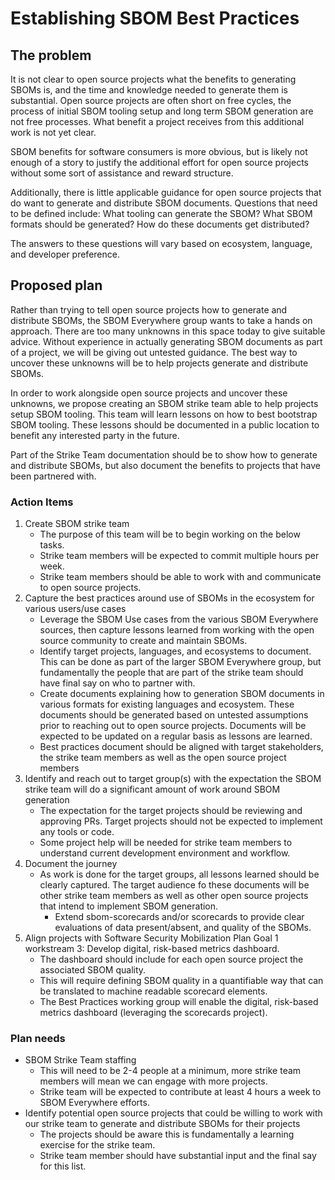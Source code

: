 # Establishing SBOM Best Practices
## The problem
It is not clear to open source projects what the benefits to generating SBOMs is, and the time and knowledge needed to generate them is substantial. Open source projects are often short on free cycles, the process of initial SBOM tooling setup and long term SBOM generation are not free processes. What benefit a project receives from this additional work is not yet clear.

SBOM benefits for software consumers is more obvious, but is likely not enough of a story to justify the additional effort for open source projects without some sort of assistance and reward structure.

Additionally, there is little applicable guidance for open source projects that do want to generate and distribute SBOM documents. Questions that need to be defined include: What tooling can generate the SBOM? What SBOM formats should be generated? How do these documents get distributed?

The answers to these questions will vary based on ecosystem, language, and developer preference.

## Proposed plan

Rather than trying to tell open source projects how to generate and distribute SBOMs, the SBOM Everywhere group wants to take a hands on approach. There are too many unknowns in this space today to give suitable advice. Without experience in actually generating SBOM documents as part of a project, we will be giving out untested guidance. The best way to uncover these unknowns will be to help projects generate and distribute SBOMs.

In order to work alongside open source projects and uncover these unknowns, we propose creating an SBOM strike team able to help projects setup SBOM tooling.
This team will learn lessons on how to best bootstrap SBOM tooling. These lessons should be documented in a public location to benefit any interested party in the future.

Part of the Strike Team documentation should be to show how to generate and distribute SBOMs, but also document the benefits to projects that have been partnered with.

### Action Items
1) Create SBOM strike team
    - The purpose of this team will be to begin working on the below tasks.
    - Strike team members will be expected to commit multiple hours per week.
    - Strike team members should be able to work with and communicate to open source projects.
1) Capture the best practices around use of SBOMs in the ecosystem for
various users/use cases
    - Leverage the SBOM Use cases from the various SBOM Everywhere sources, then capture lessons learned from working with the open source community to create and maintain SBOMs.
    - Identify target projects, languages, and ecosystems to document. This can be done as part of the larger SBOM Everywhere group, but fundamentally the people that are part of the strike team should have final say on who to partner with.
    - Create documents explaining how to generation SBOM documents in various formats for existing languages and ecosystem. These documents should be generated based on untested assumptions prior to reaching out to open source projects. Documents will be expected to be updated on a regular basis as lessons are learned.
    - Best practices document should be aligned with target stakeholders, the strike team members as well as the open source project members
1) Identify and reach out to target group(s) with the expectation the SBOM strike team will do a significant amount of work around SBOM generation
    - The expectation for the target projects should be reviewing and approving PRs. Target projects should not be expected to implement any tools or code.
    - Some project help will be needed for strike team members to understand current development environment and workflow.
1) Document the journey
    - As work is done for the target groups, all lessons learned should be clearly captured. The target audience fo these documents will be other strike team members as well as other open source projects that intend to implement SBOM generation.
        - Extend sbom-scorecards and/or scorecards to provide clear evaluations of data present/absent, and quality of the SBOMs.
1) Align projects with Software Security Mobilization Plan Goal 1 workstream 3:
  Develop digital, risk-based metrics dashboard.
      - The dashboard should include for each open source project the associated SBOM quality.
      - This will require defining SBOM quality in a quantifiable way that can be translated to machine readable scorecard elements.
      - The Best Practices working group will enable the digital, risk-based metrics dashboard (leveraging the scorecards project).

### Plan needs
- SBOM Strike Team staffing
  - This will need to be 2-4 people at a minimum, more strike team members will mean we can engage with more projects.
  - Strike team will be expected to contribute at least 4 hours a week to SBOM Everywhere efforts.
- Identify potential open source projects that could be willing to work with our strike team to generate and distribute SBOMs for their projects
    - The projects should be aware this is fundamentally a learning exercise for the strike team.
    - Strike team member should have substantial input and the final say for this list.

